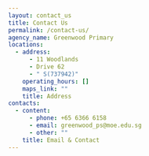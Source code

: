 ```yaml
---
layout: contact_us
title: Contact Us
permalink: /contact-us/
agency_name: Greenwood Primary
locations:
  - address:
      - 11 Woodlands
      - Drive 62
      - " S(737942)"
    operating_hours: []
    maps_link: ""
    title: Address
contacts:
  - content:
      - phone: +65 6366 6158
      - email: greenwood_ps@moe.edu.sg
      - other: ""
    title: Email & Contact
---
```

